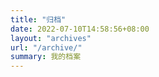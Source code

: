 ```yaml
---
title: "归档"
date: 2022-07-10T14:58:56+08:00
layout: "archives"
url: "/archive/"
summary: 我的档案
---
```


